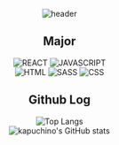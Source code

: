 <div align="center">

![header](https://capsule-render.vercel.app/api?type=slice&color=0:f0f8ff,100:87ceeb&height=300&section=header&text=kapurichino&animation=fadeIn&fontSize=80&fontColor=f0f8ff&fontAlign=70&fontAlignY=30&rotate=20)

## Major

<img alt="REACT" src ="https://img.shields.io/badge/React-C18BF6.svg?&style=for-the-badge&logo=React&logoColor=white"/> <img alt="JAVASCRIPT" src ="https://img.shields.io/badge/Javascript-f0f8ff.svg?&style=for-the-badge&logo=Javascript&logoColor=black"/>  
<img alt="HTML" src ="https://img.shields.io/badge/Html-e1f8ff.svg?&style=for-the-badge&logo=Html&logoColor=white"/>
<img alt="SASS" src ="https://img.shields.io/badge/Sass-008d5f.svg?&style=for-the-badge&logo=Sass&logoColor=white"/>
<img alt="CSS" src ="https://img.shields.io/badge/Css-ffb897.svg?&style=for-the-badge&logo=Css&logoColor=white"/>

## Github Log

![Top Langs](https://github-readme-stats.vercel.app/api/top-langs/?username=kapurichino&layout=compact&bg_color=90,f0f8ff,ffb5ac)  
![kapuchino's GitHub stats](https://github-readme-stats.vercel.app/api?username=kapurichino&show_icons=true&theme=default&bg_color=0,f0f8ff,ccffe8) 

</div>







<!--
**Kapurichino/Kapurichino** is a ✨ _special_ ✨ repository because its `README.md` (this file) appears on your GitHub profile.

Here are some ideas to get you started:

- 🔭 I’m currently working on ...
- 🌱 I’m currently learning ...
- 👯 I’m looking to collaborate on ...
- 🤔 I’m looking for help with ...
- 💬 Ask me about ...
- 📫 How to reach me: ...
- 😄 Pronouns: ...
- ⚡ Fun fact: ...
-->
